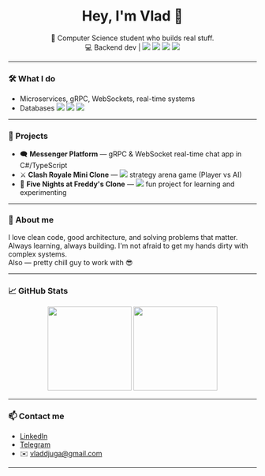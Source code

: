 <h1 align="center">Hey, I'm Vlad 👋</h1>

<p align="center">
  🧠 Computer Science student who builds real stuff.<br>
  💻 Backend dev | 
  <img src="https://img.shields.io/badge/.NET-512BD4?style=flat-square&logo=.net&logoColor=white"/>
  <img src="https://img.shields.io/badge/TypeScript-3178C6?style=flat-square&logo=typescript&logoColor=white"/>
  <img src="https://img.shields.io/badge/Go-00ADD8?style=flat-square&logo=go&logoColor=white"/>
  <img src="https://img.shields.io/badge/Java-007396?style=flat-square&logo=java&logoColor=white"/>
</p>

---

### 🛠 What I do
- Microservices, gRPC, WebSockets, real-time systems
- Databases <img src="https://img.shields.io/badge/PostgreSQL-4169E1?style=flat-square&logo=postgresql&logoColor=white"/> <img src="https://img.shields.io/badge/MongoDB-47A248?style=flat-square&logo=mongodb&logoColor=white"/> <img src="https://img.shields.io/badge/Firebase-FFCA28?style=flat-square&logo=firebase&logoColor=black"/> 

---

### 🚧 Projects
- 🗨️ **Messenger Platform** — gRPC & WebSocket real-time chat app in С#/TypeScript
- ⚔️ **Clash Royale Mini Clone** — <img src="https://img.shields.io/badge/Unity-000000?style=flat-square&logo=unity&logoColor=white"/> strategy arena game (Player vs AI)
- 🐻 **Five Nights at Freddy's Clone** — <img src="https://img.shields.io/badge/Unity-000000?style=flat-square&logo=unity&logoColor=white"/> fun project for learning and experimenting

---

### 🤘 About me
I love clean code, good architecture, and solving problems that matter.  
Always learning, always building. I'm not afraid to get my hands dirty with complex systems.  
Also — pretty chill guy to work with 😎

---

### 📈 GitHub Stats

<p align="center">
  <img src="https://github-readme-stats.vercel.app/api?username=Vladdjuga&show_icons=true&theme=radical" height="170" />
  <img src="https://github-readme-stats.vercel.app/api/top-langs/?username=Vladdjuga&layout=compact&theme=radical" height="170" />
</p>

---

### 📫 Contact me

- [LinkedIn](https://linkedin.com/in/vladyslav-dzhuha)
- [Telegram](https://t.me/idepieszo)  
- ✉️ vladdjuga@gmail.com

---
